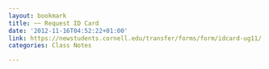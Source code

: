 ```yaml
---
layout: bookmark
title: ~~ Request ID Card
date: '2012-11-16T04:52:22+01:00'
link: https://newstudents.cornell.edu/transfer/forms/form/idcard-ug11/
categories: Class Notes

---
```

